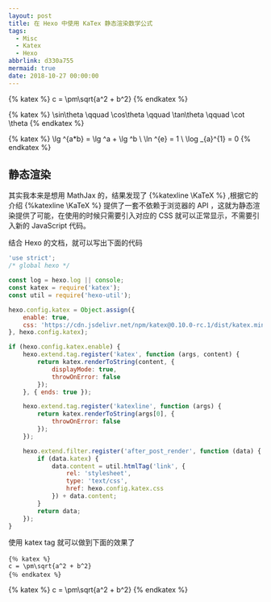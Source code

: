 ```yaml
---
layout: post
title: 在 Hexo 中使用 KaTex 静态渲染数学公式
tags:
  - Misc
  - Katex
  - Hexo
abbrlink: d330a755
mermaid: true
date: 2018-10-27 00:00:00
---
```


{% katex %}
c = \pm\sqrt{a^2 + b^2}
{% endkatex %}

{% katex %}
\sin\theta \qquad \cos\theta \qquad \tan\theta \qquad \cot \theta
{% endkatex %}

{% katex %}
\lg ^{a*b} = \lg ^a + \lg ^b
\\
\ln ^{e} = 1
\\
\log _{a}^{1} = 0
{% endkatex %}

## 静态渲染

其实我本来是想用 MathJax 的，结果发现了 {%katexline \KaTeX %} ,根据它的介绍 {%katexline \KaTeX %} 提供了一套不依赖于浏览器的 API ，这就为静态渲染提供了可能，在使用的时候只需要引入对应的 CSS 就可以正常显示，不需要引入新的 JavaScript 代码。

结合 Hexo 的文档，就可以写出下面的代码


```javascript
'use strict';
/* global hexo */

const log = hexo.log || console;
const katex = require('katex');
const util = require('hexo-util');

hexo.config.katex = Object.assign({
    enable: true,
    css: 'https://cdn.jsdelivr.net/npm/katex@0.10.0-rc.1/dist/katex.min.css'
}, hexo.config.katex);

if (hexo.config.katex.enable) {
    hexo.extend.tag.register('katex', function (args, content) {
        return katex.renderToString(content, {
            displayMode: true,
            throwOnError: false
        });
    }, { ends: true });

    hexo.extend.tag.register('katexline', function (args) {
        return katex.renderToString(args[0], {
            throwOnError: false
        });
    });

    hexo.extend.filter.register('after_post_render', function (data) {
        if (data.katex) {
            data.content = util.htmlTag('link', {
                rel: 'stylesheet',
                type: 'text/css',
                href: hexo.config.katex.css
            }) + data.content;
        }
        return data;
    });
}
```

使用 katex tag 就可以做到下面的效果了
```
{％ katex %}
c = \pm\sqrt{a^2 + b^2}
{％ endkatex %}
```

{% katex %}
c = \pm\sqrt{a^2 + b^2}
{% endkatex %}
